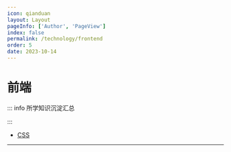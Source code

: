 ```yaml
---
icon: qianduan
layout: Layout
pageInfo: ['Author', 'PageView']
index: false
permalink: /technology/frontend
order: 5
date: 2023-10-14
---
```


# 前端

::: info 所学知识沉淀汇总

:::
 
- [CSS](./css.md)
---
